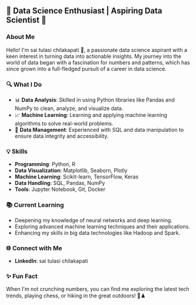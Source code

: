 
## 🌟 Data Science Enthusiast | Aspiring Data Scientist 🌟

### About Me
Hello! I'm sai tulasi chilakapati 👋, a passionate data science aspirant with a keen interest in turning data into actionable insights. My journey into the world of data began with a fascination for numbers and patterns, which has since grown into a full-fledged pursuit of a career in data science.

### 🔍 What I Do
- 📊 **Data Analysis**: Skilled in using Python libraries like Pandas and NumPy to clean, analyze, and visualize data.
- 📈 **Machine Learning**: Learning and applying machine learning algorithms to solve real-world problems.
- 💾 **Data Management**: Experienced with SQL and data manipulation to ensure data integrity and accessibility.

### 💡 Skills
- **Programming**: Python, R
- **Data Visualization**: Matplotlib, Seaborn, Plotly
- **Machine Learning**: Scikit-learn, TensorFlow, Keras
- **Data Handling**: SQL, Pandas, NumPy
- **Tools**: Jupyter Notebook, Git, Docker

### 📚 Current Learning
- Deepening my knowledge of neural networks and deep learning.
- Exploring advanced machine learning techniques and their applications.
- Enhancing my skills in big data technologies like Hadoop and Spark.

### 🌐 Connect with Me
- **LinkedIn**: sai tulasi chilakapati 
### ✨ Fun Fact
When I'm not crunching numbers, you can find me exploring the latest tech trends, playing chess, or hiking in the great outdoors! 🌲♟️

